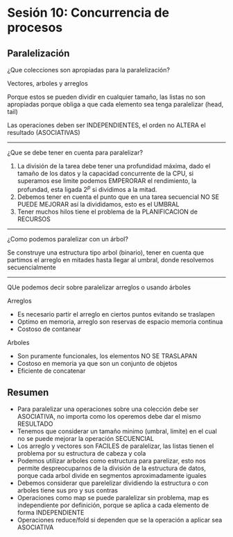 # Sesión 10: Concurrencia de procesos

## Paralelización

¿Que colecciones son apropiadas para la paralelización?

Vectores, arboles y arreglos

Porque estos se pueden dividir en cualquier tamaño, las listas no son apropiadas porque obliga a que cada elemento sea tenga paralelizar (head, tail)

Las operaciones deben ser INDEPENDIENTES, el orden no ALTERA el resultado (ASOCIATIVAS)

---

¿Que se debe tener en cuenta para paralelizar?

1. La división de la tarea debe tener una profundidad máxima, dado el tamaño de los datos y la capacidad concurrente de la CPU, si superamos ese limite podemos EMPERORAR el rendimiento, la profundad, esta ligada $2^{p}$ si dividimos a la mitad.
2. Debemos tener en cuenta el punto que en una tarea secuencial NO SE PUEDE MEJORAR así la divididamos, esto es el UMBRAL
3. Tener muchos hilos tiene el problema de la PLANIFICACION de RECURSOS

---

¿Como podemos paralelizar con un árbol?

Se construye una estructura tipo arbol (binario), tener en cuenta que partimos el arreglo en mitades hasta llegar al umbral, donde resolvemos secuencialmente

---

QUe podemos decir sobre paralelizar arreglos o usando árboles

Arreglos

- Es necesario partir el arreglo en ciertos puntos evitando se traslapen
- Optimo en memoria, arreglo son reservas de espacio memoria continua
- Costoso de contanear

Arboles

- Son puramente funcionales, los elementos NO SE TRASLAPAN
- Costoso en memoria ya que son un conjunto de objetos
- Eficiente de concatenar

## Resumen

- Para paralelizar una operaciones sobre una colección debe ser ASOCIATIVA, no importa como los operemos debe dar el mismo RESULTADO
- Tenemos que considerar un tamaño minimo (umbral, limite) en el cual no se puede mejorar la operación SECUENCIAL
- Los arreglo y vectores son FACILES de paralelizar, las listas tienen el problema por su estructura de cabeza y cola
- Podemos utilizar arboles como estructura para parelizar, esto nos permite despreocuparnos de la división de la estructura de datos, porque cada arbol divide en segmentos aproximadamente iguales
- Debemos considerar que parelelizar dividiendo la estructura o con arboles tiene sus pro y sus contras
- Operaciones como map se puede paralelizar sin problema, map es independiente por definición, porque se aplica a cada elemento de forma INDEPENDIENTE
- Operaciones reduce/fold si dependen que se la operación a aplicar sea ASOCIATIVA